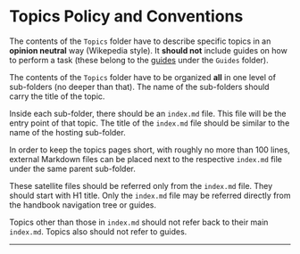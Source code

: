 # Topics Policy and Conventions

The contents of the `Topics` folder have to describe specific topics in an **opinion neutral** way 
(Wikepedia style). It **should not** include guides on how to perform a task (these belong to the
[guides][1] under the `Guides` folder).

The contents of the `Topics` folder have to be organized **all** in one level of sub-folders (no 
deeper than that). The name of the sub-folders should carry the title of the topic.

Inside each sub-folder, there should be an `index.md` file. This file will be the entry point of 
that topic. The title of the `index.md` file should be similar to the name of the hosting sub-folder.

In order to keep the topics pages short, with roughly no more than 100 lines, external Markdown 
files can be placed next to the respective `index.md` file under the same parent sub-folder. 

These satellite files should be referred only from the `index.md` file. They should start with H1 
title. Only the `index.md` file may be referred directly from the handbook navigation tree or guides.

Topics other than those in `index.md` should not refer back to their main `index.md`. Topics also 
should not refer to guides.

---

[1]: /Guides/README

